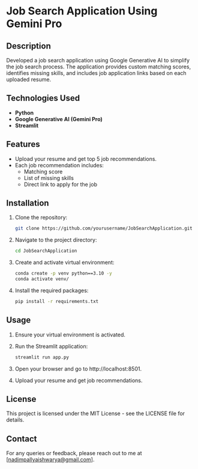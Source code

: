 # Job Search Application Using Gemini Pro

## Description
Developed a job search application using Google Generative AI to simplify the job search process. The application provides custom matching scores, identifies missing skills, and includes job application links based on each uploaded resume.

## Technologies Used
- **Python**
- **Google Generative AI (Gemini Pro)**
- **Streamlit**

## Features
- Upload your resume and get top 5 job recommendations.
- Each job recommendation includes:
  - Matching score
  - List of missing skills
  - Direct link to apply for the job

## Installation
1. Clone the repository:
   ```bash
   git clone https://github.com/yourusername/JobSearchApplication.git

2. Navigate to the project directory:
    ```bash
    cd JobSearchApplication

3. Create and activate virtual environment:
    ```bash
    conda create -p venv python==3.10 -y
    conda activate venv/

4. Install the required packages:
    ```bash
    pip install -r requirements.txt

## Usage

1. Ensure your virtual environment is activated.

2. Run the Streamlit application:
    ```bash
    streamlit run app.py

3. Open your browser and go to http://localhost:8501.

4. Upload your resume and get job recommendations.

## License
This project is licensed under the MIT License - see the LICENSE file for details.

## Contact
For any queries or feedback, please reach out to me at [nadimpallyaishwarya@gmail.com].

